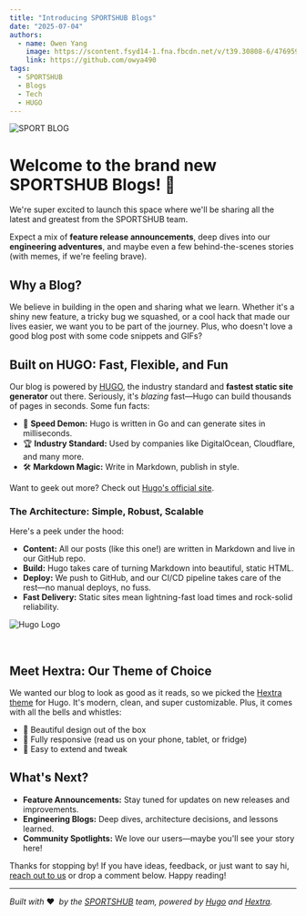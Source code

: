 ```yaml
---
title: "Introducing SPORTSHUB Blogs"
date: "2025-07-04"
authors:
  - name: Owen Yang
    image: https://scontent.fsyd14-1.fna.fbcdn.net/v/t39.30808-6/476959321_2377170309310150_5899559973306755834_n.jpg?stp=cp6_dst-jpg_tt6&_nc_cat=102&ccb=1-7&_nc_sid=6ee11a&_nc_ohc=ra7oRmbUQLIQ7kNvwH1pGKZ&_nc_oc=AdmJLdXbATjHcqxXPa0Aw-0y8az4aqVjgWSFR28fbnBenKBkUIpIGvPi3i4azgFavwo&_nc_zt=23&_nc_ht=scontent.fsyd14-1.fna&_nc_gid=nxqh6OLFM0Gp5CySNQByRg&oh=00_AfPqIi8mGvw4k01iRTfE9kfGhKHep62qfunsIIgunUhg3g&oe=686DC9FE
    link: https://github.com/owya490
tags:
  - SPORTSHUB
  - Blogs
  - Tech
  - HUGO
---
```

![SPORT BLOG](https://www.blogtyrant.com/wp-content/uploads/2022/04/how-to-start-a-sports-blog.png)
# Welcome to the brand new **SPORTSHUB Blogs**! 🎉

We're super excited to launch this space where we'll be sharing all the latest and greatest from the SPORTSHUB team. 
<!--more-->
Expect a mix of **feature release announcements**, deep dives into our **engineering adventures**, and maybe even a few behind-the-scenes stories (with memes, if we're feeling brave).

## Why a Blog?

We believe in building in the open and sharing what we learn. Whether it's a shiny new feature, a tricky bug we squashed, or a cool hack that made our lives easier, we want you to be part of the journey. Plus, who doesn't love a good blog post with some code snippets and GIFs?

## Built on HUGO: Fast, Flexible, and Fun

Our blog is powered by [HUGO](https://gohugo.io/), the industry standard and **fastest static site generator** out there. Seriously, it's _blazing_ fast—Hugo can build thousands of pages in seconds. Some fun facts:

- 🚀 **Speed Demon:** Hugo is written in Go and can generate sites in milliseconds.
- 🏆 **Industry Standard:** Used by companies like DigitalOcean, Cloudflare, and many more.
- 🛠️ **Markdown Magic:** Write in Markdown, publish in style.

Want to geek out more? Check out [Hugo's official site](https://gohugo.io/about/).

### The Architecture: Simple, Robust, Scalable

Here's a peek under the hood:

- **Content:** All our posts (like this one!) are written in Markdown and live in our GitHub repo.
- **Build:** Hugo takes care of turning Markdown into beautiful, static HTML.
- **Deploy:** We push to GitHub, and our CI/CD pipeline takes care of the rest—no manual deploys, no fuss.
- **Fast Delivery:** Static sites mean lightning-fast load times and rock-solid reliability.

![Hugo Logo](https://gohugo.io/images/hugo-logo-wide.svg)

&nbsp;
## Meet Hextra: Our Theme of Choice

We wanted our blog to look as good as it reads, so we picked the [Hextra theme](https://github.com/imfing/hextra) for Hugo. It's modern, clean, and super customizable. Plus, it comes with all the bells and whistles:

- 🌈 Beautiful design out of the box
- 📱 Fully responsive (read us on your phone, tablet, or fridge)
- 🧩 Easy to extend and tweak

## What's Next?

- **Feature Announcements:** Stay tuned for updates on new releases and improvements.
- **Engineering Blogs:** Deep dives, architecture decisions, and lessons learned.
- **Community Spotlights:** We love our users—maybe you'll see your story here!

Thanks for stopping by! If you have ideas, feedback, or just want to say hi, [reach out to us](https://www.sportshub.net.au/) or drop a comment below. Happy reading!

---

_Built with_ ❤️&nbsp; _by the [SPORTSHUB](https://www.sportshub.net.au/) team, powered by [Hugo](https://gohugo.io/) and [Hextra](https://github.com/imfing/hextra)._
